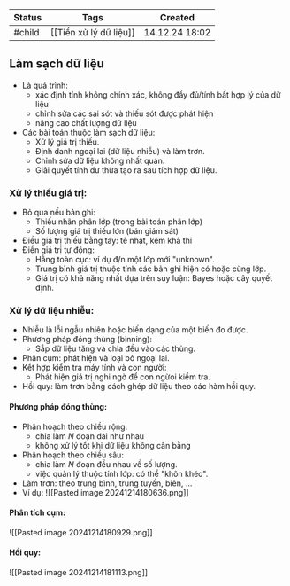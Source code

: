 
| Status  | Tags                   | Created        |
| ------- | ---------------------- | -------------- |
| #child  | [[Tiền xử lý dữ liệu]] | 14.12.24 18:02 |

## Làm sạch dữ liệu
- Là quá trình:
	- xác định tính không chính xác, không đầy đủ/tính bất hợp lý của dữ liệu
	- chỉnh sửa các sai sót và thiếu sót được phát hiện
	- nâng cao chất lượng dữ liệu
- Các bài toán thuộc làm sạch dữ liệu:
	- Xử lý giá trị thiếu.
	- Định danh ngoại lai (dữ liệu nhiễu) và làm trơn.
	- Chỉnh sửa dữ liệu không nhất quán.
	- Giải quyết tính dư thừa tạo ra sau tích hợp dữ liệu.
### Xử lý thiếu giá trị:
- Bỏ qua nếu bản ghi:
	- Thiếu nhãn phân lớp (trong bài toán phân lớp)
	- Số lượng giá trị thiếu lớn (bán giám sát)
- Điều giá trị thiếu bằng tay: tẻ nhạt, kém khả thi
- Điền giá trị tự động:
	- Hằng toàn cục: ví dụ đ/n một lớp mới "unknown".
	- Trung bình giá trị thuộc tính các bản ghi hiện có hoặc cùng lớp.
	- Giá trị có khả năng nhất dựa trên suy luận: Bayes hoặc cây quyết định.
### Xử lý dữ liệu nhiễu:
- Nhiễu là lỗi ngẫu nhiên hoặc biến dạng của một biến đo được.
- Phương pháp đóng thùng (binning):
	- Sắp dữ liệu tăng và chia đều vào các thùng.
- Phân cụm: phát hiện và loại bỏ ngoại lai.
- Kết hợp kiểm tra máy tính và con người:
	- Phát hiện giá trị nghi ngờ để con ngừoi kiểm tra.
- Hồi quy: làm trơn bằng cách ghép dữ liệu theo các hàm hồi quy.
#### Phương pháp đóng thùng:
- Phân hoạch theo chiều rộng:
	- chia làm $N$ đoạn dài như nhau
	- không xử lý tốt khi dữ liệu không cân bằng
- Phân hoạch theo chiều sâu:
	- chia làm $N$ đoạn đều nhau về số lượng.
	- việc quản lý thuộc tính lớp: có thể "khôn khéo".
- Làm trơn: theo trung bình, trung tuyến, biên, ...
- Ví dụ:
	![[Pasted image 20241214180636.png]]
#### Phân tích cụm:
![[Pasted image 20241214180929.png]]


#### Hồi quy:
![[Pasted image 20241214181113.png]]